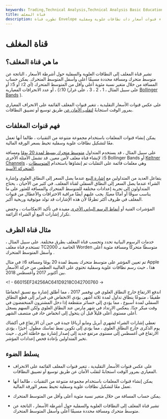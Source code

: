 ```yaml
---
keywords: Trading,Technical Analysis,Technical Analysis Basic Education
title: قناة المغلف
description: تطورت قناة Envelope إلى مصطلح عام للمؤشرات الفنية المستخدمة لإنشاء قنوات أسعار ذات نطاقات علوية وسفلية.
---
```


# قناة المغلف
## ما هي قناة المغلف؟

تشير قناة المغلف إلى النطاقات العلوية والسفلية حول أشرطة الأسعار ، الناتجة عن متوسط متحرك ومسافة محددة مسبقًا أعلى وأسفل المتوسط المتحرك. يمكن حساب المسافة من خلال متغير نسبة مئوية أعلى وأقل من المتوسط المتحرك (أي 2٪ أو 5٪ أو 10٪) ، أو عدد الانحرافات المعيارية (على سبيل المثال ، 1 ، 2 ، 3 ، على غرار [Bollinger Bands](/bollingerbands) ).

على عكس قنوات الأسعار التقليدية ، تتغير قنوات المغلف القائمة على الانحراف المعياري بمرور الوقت استجابةً [لتقلب الأمان عن](/volatility) طريق توسيع أو تضييق النطاقات.

## فهم قنوات المغلفات

يمكن إنشاء قنوات المغلفات باستخدام مجموعة متنوعة من التقنيات ، طالما أنها تعمل معًا لتشكيل نطاقات علوية وسفلية تحيط بسعر الورقة المالية.

على سبيل المثال ، قد يستخدم المتداول [متوسط متحرك بسيط لمدة 20 يومًا](/movingaverage) ومسافة 5٪ لإنشاء قناة مغلف لأمن معين. قد تشمل الأمثلة الأخرى Bollinger Bands أو [Keltner Channels](/keltnerchannel) ، وهي مغلفات قائمة على التقلبات تم إنشاؤها باستخدام [المتوسطات المتحركة الأسية](/ema).

يتفاعل العديد من المتداولين مع [إشارة البيع](/trade-signal) عندما يصل السعر إلى النطاق العلوي وإشارة الشراء عندما يصل السعر إلى النطاق السفلي لقناة المغلف. في كثير من الأحيان ، يحتاج المتداولون إلى تجربة إعدادات مختلفة للمتوسط المتحرك والمسافة للعثور على ما يناسب سوقًا أو أمانًا معينًا. يجب عليهم أيضًا مراقبة الاختراقات والأعطال من قنوات المغلف في ظروف أكثر تطرفًا لأن هذه الإشارات قد تولد موثوقية وربحية أكبر.

المؤشرات الفنية أو [أنماط الرسم البياني الأخرى](/pattern) مفيدة في تأكيد الانعكاسات ، وخفض تكرار إشارات البيع أو الشراء الزائفة.

## مثال قناة الظرف

خدمات الرسوم البيانية تحدد وتحسب قناة المغلف بطرق مختلفة. على سبيل المثال ، تستخدم قناة مغلف TC2000 الخاصة بـ Worden متوسطًا متحركًا ومسافة مئوية أعلى وأسفل المتوسط المتحرك .

تم تعيين المؤشر على متوسط متحرك بسيط لمدة 20 يومًا ومسافة 6٪ في مثال Apple هذا ، حيث رسم نطاقات علوية وسفلية تحتوي على الغالبية العظمى من حركة الأسعار بين أكتوبر 2017 وأغسطس 2018.

<! - 66015EF24256AC641D9218C042700760 ->

اندفع الارتفاع خارج النطاق العلوي في نوفمبر 2017 ، مما أطلق إشارة بيع تسبق انخفاضًا طفيفًا ، متبوعًا بنطاق تداول لمدة ثلاثة أشهر. يؤدي الانخفاض في فبراير إلى قطع النطاق السفلي لمدة أسبوع ، مما يؤدي إلى خسائر متقطعة إذا دخل المشترون المنخفضون في وقت مبكر جدًا. ينعكس الارتداد في شهر مارس عند النطاق العلوي ولكن السهم يسجل أعلى مستوى أعلى قليلاً قبل أن يتحول إلى انخفاض حاد في منتصف الشهر.

تعطي إشارات الشراء لشهري أبريل ومايو أرباحًا جيدة في حين أن الارتفاع في أكشاك يوم الذكرى خارج النطاق العلوي ، مما يؤدي إلى تكوين نمط تماسك مطول. أخيرًا ، يؤدي الارتفاع في أغسطس إلى مستوى مرتفع جديد إلى إصدار إشارة بيع خاطئة أخرى ، حيث تخبر المتداولين بإعادة فحص إعدادات المؤشر.

## يسلط الضوء

- على عكس قنوات الأسعار التقليدية ، تتغير قنوات المغلف القائمة على الانحراف المعياري بمرور الوقت استجابةً لتقلب الأمان عن طريق توسيع أو تضييق النطاقات.

- يمكن إنشاء قنوات المغلفات باستخدام مجموعة متنوعة من التقنيات ، طالما أنها تعمل معًا لتشكيل نطاقات علوية وسفلية تحيط بسعر الورقة المالية.

- يمكن حساب المسافة من خلال متغير نسبة مئوية أعلى وأقل من المتوسط المتحرك.

- تشير قناة المغلف إلى النطاقات العلوية والسفلية حول أشرطة الأسعار ، الناتجة عن متوسط متحرك ومسافة محددة مسبقًا أعلى وأسفل المتوسط المتحرك.


